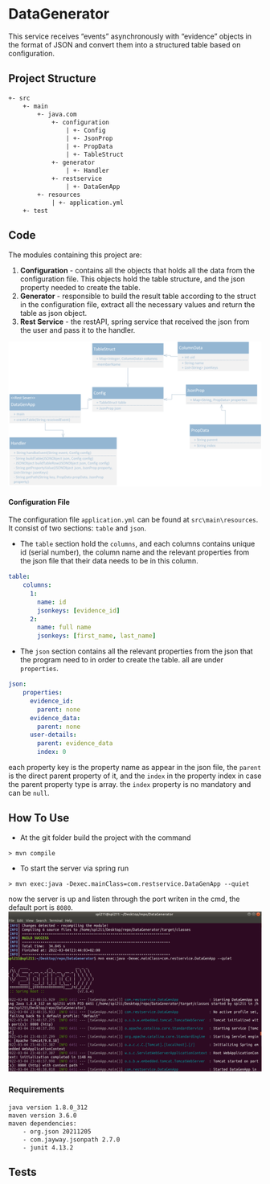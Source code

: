 # DataGenerator
This service receives “events” asynchronously with “evidence” objects in the format of JSON and convert them into a structured table based on configuration.
## Project Structure
```$xslt
+- src
    +- main
        +- java.com
            +- configuration
                | +- Config
                | +- JsonProp
                | +- PropData
                | +- TableStruct
            +- generator
                | +- Handler
            +- restservice
                | +- DataGenApp
        +- resources
            | +- application.yml
    +- test
```
## Code
The modules containing this project are:
1. **Configuration** - contains all the objects that holds all the data from the configuration file.
This objects hold the table structure, and the json property needed to create the table. 
1. **Generator** - responsible to build the result table according to the struct in the configuration file, extract all the necessary values and return the table as json object. 
1. **Rest Service** - the restAPI, spring service that received the json from the user and pass it to the handler.
<img src="images/uml.png">

#### Configuration File
The configuration file `application.yml` can be found at `src\main\resources`.
It consist of two sections: `table` and `json`.
*  The `table` section hold the `columns`, and each columns contains unique id (serial number), the column name and the relevant properties from the json file that their data needs to be in this column.
```yaml
table:
    columns:
      1:
        name: id
        jsonkeys: [evidence_id]
      2:
        name: full name
        jsonkeys: [first_name, last_name]
```
* The `json` section contains all the relevant properties from the json that the program need to in order to create the table.
all are under `properties`.
```yaml
json:
    properties:
      evidence_id:
        parent: none
      evidence_data:
        parent: none
      user-details:
        parent: evidence_data
        index: 0
```
each property key is the property name as appear in the json file, the `parent` is the direct parent property of it, and the `index` in the property index in case the parent property type is array.
the `index` property is no mandatory and can be `null`.
## How To Use
* At the git folder build the project with the command
```shell script
> mvn compile
```
* To start the server via spring run
```shell script
> mvn exec:java -Dexec.mainClass=com.restservice.DataGenApp --quiet
```
now the server is up and listen through the port writen in the cmd, the default port is `8080`.
<img src="images/pic1.jpg">

### Requirements
```text
java version 1.8.0_312
maven version 3.6.0
maven dependencies:
    - org.json 20211205
    - com.jayway.jsonpath 2.7.0
    - junit 4.13.2
```
## Tests


